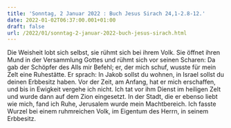 ```yaml
---
title: 'Sonntag, 2 Januar 2022 : Buch Jesus Sirach 24,1-2.8-12.'
date: 2022-01-02T06:37:00.001+01:00
draft: false
url: /2022/01/sonntag-2-januar-2022-buch-jesus-sirach.html
---
```


Die Weisheit lobt sich selbst, sie rühmt sich bei ihrem Volk. Sie öffnet ihren Mund in der Versammlung Gottes und rühmt sich vor seinen Scharen: Da gab der Schöpfer des Alls mir Befehl; er, der mich schuf, wusste für mein Zelt eine Ruhestätte. Er sprach: In Jakob sollst du wohnen, in Israel sollst du deinen Erbbesitz haben. Vor der Zeit, am Anfang, hat er mich erschaffen, und bis in Ewigkeit vergehe ich nicht. Ich tat vor ihm Dienst im heiligen Zelt und wurde dann auf dem Zion eingesetzt. In der Stadt, die er ebenso liebt wie mich, fand ich Ruhe, Jerusalem wurde mein Machtbereich. Ich fasste Wurzel bei einem ruhmreichen Volk, im Eigentum des Herrn, in seinem Erbbesitz.